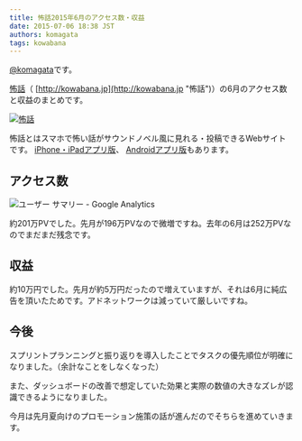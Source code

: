 ```yaml
---
title: 怖話2015年6月のアクセス数・収益
date: 2015-07-06 18:38 JST
authors: komagata
tags: kowabana
---
```

 [@komagata](http://twitter.com/komagata)です。

 [怖話](http://kowabana.jp "怖話")（ [http://kowabana.jp](http://kowabana.jp "怖話")）の6月のアクセス数と収益のまとめです。

[![怖話](http://i.gyazo.com/19e880127697f2aa72533b8e32ed6a2a.png)](http://kowabana.jp)

怖話とはスマホで怖い話がサウンドノベル風に見れる・投稿できるWebサイトです。 [iPhone・iPadアプリ版](https://itunes.apple.com/jp/app/bu-hua-zui-buno1wan5000huano/id564486792?l=ja&mt=8 "怖話iPhone・iPadアプリ版")、 [Androidアプリ版](https://play.google.com/store/apps/details?id=jp.fjord.kowabana "怖話Androidアプリ版")もあります。

## アクセス数

![ユーザー サマリー - Google Analytics](http://i.gyazo.com/f924ad8119631edec403c2f8941a592d.png)

約201万PVでした。先月が196万PVなので微増ですね。去年の6月は252万PVなのでまだまだ残念です。

## 収益

約10万円でした。先月が約5万円だったので増えていますが、それは6月に純広告を頂いたためです。アドネットワークは減っていて厳しいですね。

## 今後

スプリントプランニングと振り返りを導入したことでタスクの優先順位が明確になりました。（余計なことをしなくなった）

また、ダッシュボードの改善で想定していた効果と実際の数値の大きなズレが認識できるようになりました。

今月は先月夏向けのプロモーション施策の話が進んだのでそちらを進めていきます。
